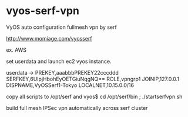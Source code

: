 vyos-serf-vpn
=============

VyOS auto configuration fullmesh vpn by serf

http://www.momiage.com/vyosserf

ex. AWS

set userdata and launch ec2 vyos instance.

userdata ->
PREKEY,aaabbbPREKEY22cccddd
SERFKEY,6UIpjHbohEyOETGiuNqgNQ==
ROLE,vpngrp1
JOINIP,127.0.0.1
DISPNAME,VyOSSerf1-Tokyo
LOCALNET,10.15.0.0/16

copy all scripts to /opt/serf
and
vyos$ cd /opt/serf/bin ; ./startserfvpn.sh 

build full mesh IPSec vpn automatically across serf cluster
